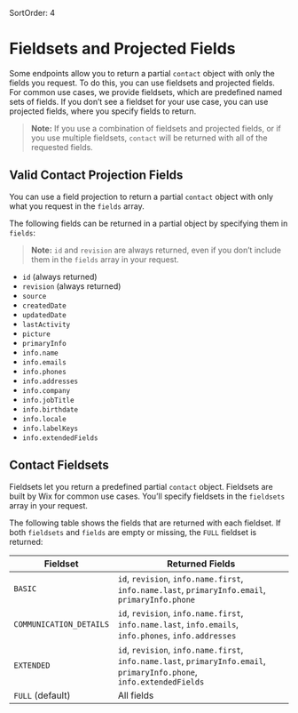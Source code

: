 SortOrder: 4
# Fieldsets and Projected Fields

Some endpoints allow you to return a partial `contact` object
with only the fields you request.
To do this, you can use fieldsets and projected fields.
For common use cases, we provide fieldsets,
which are predefined named sets of fields.
If you don’t see a fieldset for your use case,
you can use projected fields, where you specify fields to return.

> **Note:**
> If you use a combination of fieldsets and projected fields,
> or if you use multiple fieldsets,
> `contact` will be returned with all of the requested fields.

## Valid Contact Projection Fields

You can use a field projection to return a partial `contact` object
with only what you request in the `fields` array.

The following fields can be returned in a partial object
by specifying them in `fields`:

> **Note:**
> `id` and `revision` are always returned,
> even if you don’t include them in the `fields` array in your request.

- `id` (always returned)
- `revision` (always returned)
- `source`
- `createdDate`
- `updatedDate`
- `lastActivity`
- `picture`
- `primaryInfo`
- `info.name`
- `info.emails`
- `info.phones`
- `info.addresses`
- `info.company`
- `info.jobTitle`
- `info.birthdate`
- `info.locale`
- `info.labelKeys`
- `info.extendedFields`

## Contact Fieldsets

Fieldsets let you return a predefined partial `contact` object.
Fieldsets are built by Wix for common use cases.
You’ll specify fieldsets in the `fieldsets` array in your request.

The following table shows the fields that are returned with each fieldset.
If both `fieldsets` and `fields` are empty or missing, the `FULL` fieldset is returned:

| Fieldset | Returned Fields |
|---|---|
| `BASIC`  | `id`, `revision`, `info.name.first`, `info.name.last`, `primaryInfo.email`, `primaryInfo.phone` |
| `COMMUNICATION_DETAILS` | `id`, `revision`, `info.name.first`, `info.name.last`, `info.emails`, `info.phones`, `info.addresses` |
| `EXTENDED` | `id`, `revision`, `info.name.first`, `info.name.last`, `primaryInfo.email`, `primaryInfo.phone`, `info.extendedFields` |
| `FULL` (default) | All fields |

[get-contact]: crm.contacts.contacts-v4.get-contact
[list-contacts]: crm.contacts.contacts-v4.list-contacts
[query-contacts]: crm.contacts.contacts-v4.query-contacts
